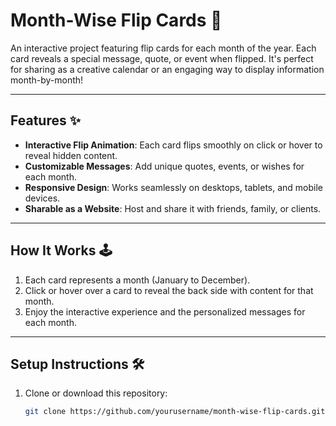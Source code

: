 # Month-Wise Flip Cards 📆

An interactive project featuring flip cards for each month of the year. Each card reveals a special message, quote, or event when flipped. It's perfect for sharing as a creative calendar or an engaging way to display information month-by-month!

---

## Features ✨
- **Interactive Flip Animation**: Each card flips smoothly on click or hover to reveal hidden content.
- **Customizable Messages**: Add unique quotes, events, or wishes for each month.
- **Responsive Design**: Works seamlessly on desktops, tablets, and mobile devices.
- **Sharable as a Website**: Host and share it with friends, family, or clients.

---

## How It Works 🕹️
1. Each card represents a month (January to December).
2. Click or hover over a card to reveal the back side with content for that month.
3. Enjoy the interactive experience and the personalized messages for each month.

---

## Setup Instructions 🛠️
1. Clone or download this repository:
   ```bash
   git clone https://github.com/yourusername/month-wise-flip-cards.git
